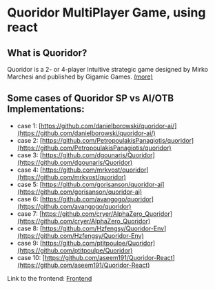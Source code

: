 # Quoridor MultiPlayer Game, using react 

## What is Quoridor?

Quoridor is a 2- or 4-player Intuitive strategic game designed by Mirko Marchesi and published by Gigamic Games. [(more)](https://en.wikipedia.org/wiki/Quoridor)

## Some cases of Quoridor SP vs AI/OTB Implementations:

- case 1: [https://github.com/danielborowski/quoridor-ai/](https://github.com/danielborowski/quoridor-ai/)
- case 2: [https://github.com/PetropoulakisPanagiotis/quoridor](https://github.com/PetropoulakisPanagiotis/quoridor)
- case 3: [https://github.com/dgounaris/Quoridor](https://github.com/dgounaris/Quoridor)
- case 4: [https://github.com/mrkvost/quoridor](https://github.com/mrkvost/quoridor)
- case 5: [https://github.com/gorisanson/quoridor-ai](https://github.com/gorisanson/quoridor-ai)
- case 6: [https://github.com/avangogo/quoridor](https://github.com/avangogo/quoridor)
- case 7: [https://github.com/cryer/AlphaZero_Quoridor](https://github.com/cryer/AlphaZero_Quoridor)
- case 8: [https://github.com/Hzfengsy/Quoridor-Env](https://github.com/Hzfengsy/Quoridor-Env)
- case 9: [https://github.com/ptitpoulpe/Quoridor](https://github.com/ptitpoulpe/Quoridor)
- case 10: [https://github.com/aseem191/Quoridor-React](https://github.com/aseem191/Quoridor-React)

Link to the frontend: [Frontend](https://github.com/PolpEdu/Quorridor-BackEnd)